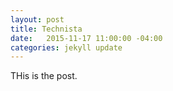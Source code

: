```yaml
---
layout: post
title: Technista
date:   2015-11-17 11:00:00 -04:00
categories: jekyll update
---
```

THis is the post.
